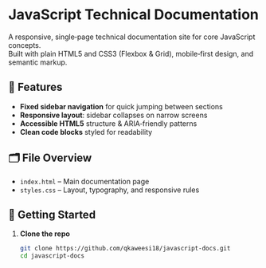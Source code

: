 
# JavaScript Technical Documentation

A responsive, single‑page technical documentation site for core JavaScript concepts.  
Built with plain HTML5 and CSS3 (Flexbox & Grid), mobile‑first design, and semantic markup.

## 🔧 Features

- **Fixed sidebar navigation** for quick jumping between sections  
- **Responsive layout**: sidebar collapses on narrow screens  
- **Accessible HTML5** structure & ARIA‑friendly patterns  
- **Clean code blocks** styled for readability  

## 🗂️ File Overview

- `index.html` – Main documentation page  
- `styles.css` – Layout, typography, and responsive rules  

## 🚀 Getting Started

1. **Clone the repo**  
   ```bash
   git clone https://github.com/qkaweesi18/javascript-docs.git
   cd javascript-docs
